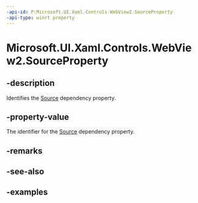 ```yaml
---
-api-id: P:Microsoft.UI.Xaml.Controls.WebView2.SourceProperty
-api-type: winrt property
---
```


# Microsoft.UI.Xaml.Controls.WebView2.SourceProperty

<!--
public static Microsoft.UI.Xaml.DependencyProperty SourceProperty { get; }
-->


## -description

Identifies the [Source](webview2_source.md) dependency property.

## -property-value

The identifier for the [Source](webview2_source.md) dependency property.

## -remarks

## -see-also

## -examples


